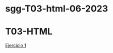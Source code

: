 # sgg-T03-html-06-2023

<h1>T03-HTML</h1>

<a href="https://sergiogallegogudino.github.io/sgg-T03-html-06-2023/EX1/">Ejercicio 1</a>
